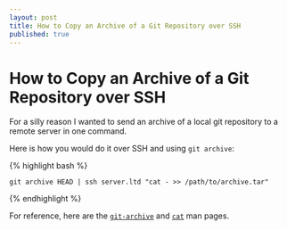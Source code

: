 ```yaml
---
layout: post
title: How to Copy an Archive of a Git Repository over SSH
published: true
---
```


# How to Copy an Archive of a Git Repository over SSH
For a silly reason I wanted to send an archive of a local git repository to a
remote server in one command. 

Here is how you would do it over SSH and using `git archive`:

{% highlight bash %}

    git archive HEAD | ssh server.ltd "cat - >> /path/to/archive.tar"

{% endhighlight %}

For reference, here are the [`git-archive`](http://www.kernel.org/pub/software/scm/git/docs/v1.6.0.6/git-archive.html) and [`cat`](http://man.cx/cat) man pages.
